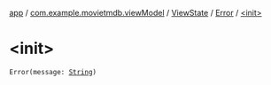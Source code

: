[app](../../../index.md) / [com.example.movietmdb.viewModel](../../index.md) / [ViewState](../index.md) / [Error](index.md) / [&lt;init&gt;](./-init-.md)

# &lt;init&gt;

`Error(message: `[`String`](https://kotlinlang.org/api/latest/jvm/stdlib/kotlin/-string/index.html)`)`